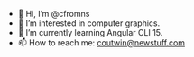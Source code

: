 - 👋 Hi, I’m @cfromns
- 👀 I’m interested in computer graphics.
- 🌱 I’m currently learning Angular CLI 15.
- 📫 How to reach me:  coutwin@newstuff.com

<!---
cfromns/cfromns is a ✨ special ✨ repository because its `README.md` (this file) appears on your GitHub profile.
You can click the Preview link to take a look at your changes.
--->
